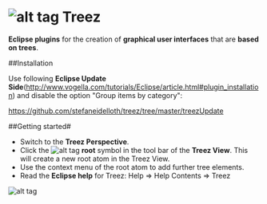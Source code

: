 # ![alt tag](https://github.com/stefaneidelloth/treez/blob/master/treez.png) Treez

**Eclipse plugins** for the creation of **graphical user interfaces** that are **based on trees**.

##Installation

Use following **Eclipse Update Side**(http://www.vogella.com/tutorials/Eclipse/article.html#plugin_installation) and disable the option "Group items by category":

https://github.com/stefaneidelloth/treez/tree/master/treezUpdate

##Getting started#

* Switch to the **Treez Perspective**.
* Click the ![alt tag](https://github.com/stefaneidelloth/treez/blob/master/treezCore/icons/root.png) **root** symbol in the tool bar of the **Treez View**. This will create a new root atom in the Treez View.
* Use the context menu of the root atom to add further tree elements. 
* Read the **Eclipse help** for Treez: Help => Help Contents => Treez 


![alt tag](https://github.com/stefaneidelloth/treez/blob/master/Treez_Screenshot.png)
